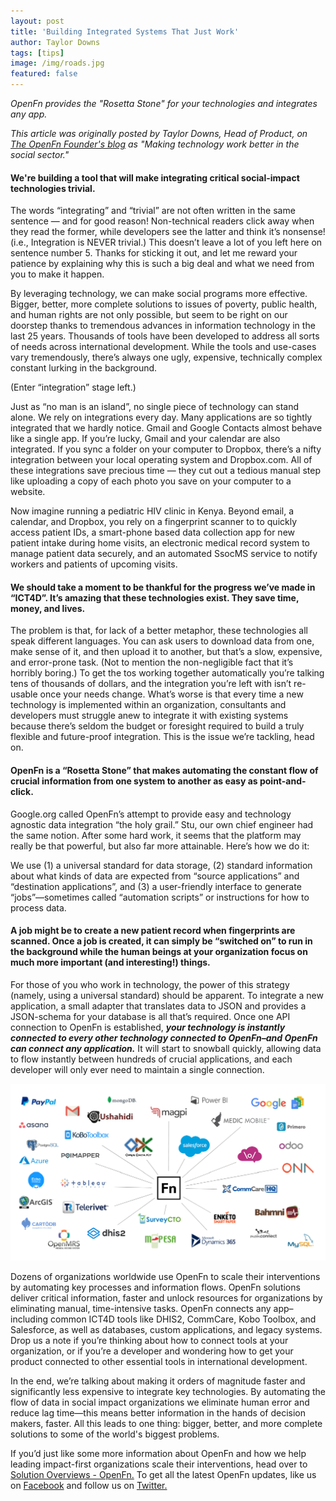 ```yaml
---
layout: post
title: 'Building Integrated Systems That Just Work'
author: Taylor Downs
tags: [tips]
image: /img/roads.jpg
featured: false
---
```


_OpenFn provides the "Rosetta Stone" for your technologies and integrates any
app._

<!--truncate-->

_This article was originally posted by Taylor Downs, Head of Product, on
[The OpenFn Founder's blog](https://medium.com/@taylordowns2000) as "Making
technology work better in the social sector."_

#### We're building a tool that will make integrating critical social-impact technologies trivial.

The words “integrating” and “trivial” are not often written in the same sentence
— and for good reason! Non-technical readers click away when they read the
former, while developers see the latter and think it’s nonsense! (i.e.,
Integration is NEVER trivial.) This doesn’t leave a lot of you left here on
sentence number 5. Thanks for sticking it out, and let me reward your patience
by explaining why this is such a big deal and what we need from you to make it
happen.

By leveraging technology, we can make social programs more effective. Bigger,
better, more complete solutions to issues of poverty, public health, and human
rights are not only possible, but seem to be right on our doorstep thanks to
tremendous advances in information technology in the last 25 years. Thousands of
tools have been developed to address all sorts of needs across international
development. While the tools and use-cases vary tremendously, there’s always one
ugly, expensive, technically complex constant lurking in the background.

(Enter “integration” stage left.)

Just as “no man is an island”, no single piece of technology can stand alone. We
rely on integrations every day. Many applications are so tightly integrated that
we hardly notice. Gmail and Google Contacts almost behave like a single app. If
you’re lucky, Gmail and your calendar are also integrated. If you sync a folder
on your computer to Dropbox, there’s a nifty integration between your local
operating system and Dropbox.com. All of these integrations save precious time —
they cut out a tedious manual step like uploading a copy of each photo you save
on your computer to a website.

Now imagine running a pediatric HIV clinic in Kenya. Beyond email, a calendar,
and Dropbox, you rely on a fingerprint scanner to to quickly access patient IDs,
a smart-phone based data collection app for new patient intake during home
visits, an electronic medical record system to manage patient data securely, and
an automated SsocMS service to notify workers and patients of upcoming visits.

#### We should take a moment to be thankful for the progress we’ve made in “ICT4D”. It’s amazing that these technologies exist. They save time, money, and lives.

The problem is that, for lack of a better metaphor, these technologies all speak
different languages. You can ask users to download data from one, make sense of
it, and then upload it to another, but that’s a slow, expensive, and error-prone
task. (Not to mention the non-negligible fact that it’s horribly boring.) To get
the tos working together automatically you’re talking tens of thousands of
dollars, and the integration you’re left with isn’t re-usable once your needs
change. What’s worse is that every time a new technology is implemented within
an organization, consultants and developers must struggle anew to integrate it
with existing systems because there’s seldom the budget or foresight required to
build a truly flexible and future-proof integration. This is the issue we’re
tackling, head on.

#### OpenFn is a “Rosetta Stone” that makes automating the constant flow of crucial information from one system to another as easy as point-and-click.

Google.org called OpenFn’s attempt to provide easy and technology agnostic data
integration “the holy grail.” Stu, our own chief engineer had the same notion.
After some hard work, it seems that the platform may really be that powerful,
but also far more attainable. Here’s how we do it:

We use (1) a universal standard for data storage, (2) standard information about
what kinds of data are expected from “source applications” and “destination
applications”, and (3) a user-friendly interface to generate “jobs”—sometimes
called “automation scripts” or instructions for how to process data.

#### A job might be to create a new patient record when fingerprints are scanned. Once a job is created, it can simply be “switched on” to run in the background while the human beings at your organization focus on much more important (and interesting!) things.

For those of you who work in technology, the power of this strategy (namely,
using a universal standard) should be apparent. To integrate a new application,
a small adapter that translates data to JSON and provides a JSON-schema for your
database is all that’s required. Once one API connection to OpenFn is
established, **_your technology is instantly connected to every other technology
connected to OpenFn–and OpenFn can connect any application._** It will start to
snowball quickly, allowing data to flow instantly between hundreds of crucial
applications, and each developer will only ever need to maintain a single
connection.

![apps](/img/apps.png)

Dozens of organizations worldwide use OpenFn to scale their interventions by
automating key processes and information flows. OpenFn solutions deliver
critical information, faster and unlock resources for organizations by
eliminating manual, time-intensive tasks. OpenFn connects any app–including
common ICT4D tools like DHIS2, CommCare, Kobo Toolbox, and Salesforce, as well
as databases, custom applications, and legacy systems. Drop us a note if you’re
thinking about how to connect tools at your organization, or if you’re a
developer and wondering how to get your product connected to other essential
tools in international development.

In the end, we’re talking about making it orders of magnitude faster and
significantly less expensive to integrate key technologies. By automating the
flow of data in social impact organizations we eliminate human error and reduce
lag time—this means better information in the hands of decision makers, faster.
All this leads to one thing: bigger, better, and more complete solutions to some
of the world's biggest problems.

If you’d just like some more information about OpenFn and how we help leading
impact-first organizations scale their interventions, head over to
[Solution Overviews - OpenFn.](https://www.openfn.org/solutions) To get all the
latest OpenFn updates, like us on [Facebook](https://www.facebook.com/openfn)
and follow us on [Twitter.](https://twitter.com/openfn)
